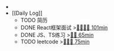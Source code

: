 -
- [[Daily Log]]
	- TODO 简历
	- DONE React框架面试 >[🍅🍅🍅🍅 101min](#agenda-pomo://?t=f-1691469772942-1500%2Cf-1691471278911-1500%2Cf-1691472818027-1500%2Cf-1691474409315-1500%2Cp-1691477401648-2)
	- DONE JS、TS练习 >[🍅🍅 65min](#agenda-pomo://?t=f-1691464423451-1500%2Cf-1691468260308-1500%2Cp-1691480651852-874)
	- TODO leetcode >[🍅🍅🍅 75min](#agenda-pomo://?t=f-1691484035378-1500%2Cf-1691485658450-1500%2Cf-1691487190782-1500)